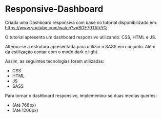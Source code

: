# Responsive-Dashboard

Criada uma Dashboard responsiva com base no tutorial disponibilizado em: https://www.youtube.com/watch?v=BOF79TAIkYQ  

O tutorial apresenta um dashboard responsivo utilizando: CSS, HTML e JS. 

Alterou-se a estrutura apresentada para utilizar o SASS em conjunto. Além da estilização contar com o modo dark e light. 

Assim, as seguintes tecnologias foram utilizadas:
- CSS
- HTML
- JS 
- SASS 

Para tornar o dashboard responsivo, implementou-se duas medias queries:
 - (Até 768px)
 - (Até 1200px)



